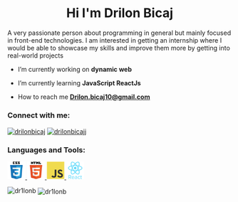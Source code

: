 <h1 align="center">Hi I'm Drilon Bicaj</h1>
<p >A very passionate person about programming in general but mainly focused in front-end technologies. I am interested in getting an internship where I would be able to showcase my skills and improve them more by getting into real-world projects</p>

-  I’m currently working on **dynamic web**

-  I’m currently learning **JavaScript ReactJs**

-  How to reach me **Drilon.bicaj10@gmail.com**

<h3 align="left">Connect with me:</h3>
<p align="left">
<a href="https://fb.com/drilonbicaj" target="blank"><img align="center" src="https://raw.githubusercontent.com/rahuldkjain/github-profile-readme-generator/master/src/images/icons/Social/facebook.svg" alt="drilonbicaj" height="30" width="40" /></a>
<a href="https://instagram.com/drilonbicajj" target="blank"><img align="center" src="https://raw.githubusercontent.com/rahuldkjain/github-profile-readme-generator/master/src/images/icons/Social/instagram.svg" alt="drilonbicajj" height="30" width="40" /></a>
</p>

<h3 align="left">Languages and Tools:</h3>
<p align="left"> <a href="https://www.w3schools.com/css/" target="_blank" rel="noreferrer"> <img src="https://raw.githubusercontent.com/devicons/devicon/master/icons/css3/css3-original-wordmark.svg" alt="css3" width="40" height="40"/> </a> <a href="https://www.w3.org/html/" target="_blank" rel="noreferrer"> <img src="https://raw.githubusercontent.com/devicons/devicon/master/icons/html5/html5-original-wordmark.svg" alt="html5" width="40" height="40"/> </a> <a href="https://developer.mozilla.org/en-US/docs/Web/JavaScript" target="_blank" rel="noreferrer"> <img src="https://raw.githubusercontent.com/devicons/devicon/master/icons/javascript/javascript-original.svg" alt="javascript" width="40" height="40"/> </a> <a href="https://reactjs.org/" target="_blank" rel="noreferrer"> <img src="https://raw.githubusercontent.com/devicons/devicon/master/icons/react/react-original-wordmark.svg" alt="react" width="40" height="40"/> </a> </p>

<p><img align="left" src="https://github-readme-stats.vercel.app/api/top-langs?username=dr1lonb&show_icons=true&locale=en&layout=compact" alt="dr1lonb" /></p>

<p>&nbsp;<img align="center" src="https://github-readme-stats.vercel.app/api?username=dr1lonb&show_icons=true&locale=en" alt="dr1lonb" /></p>



